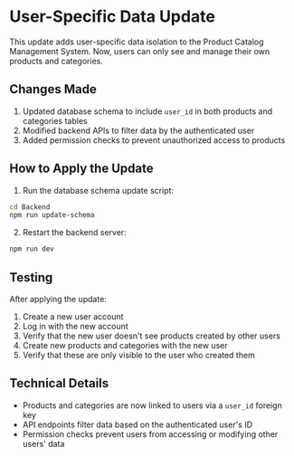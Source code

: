 # User-Specific Data Update

This update adds user-specific data isolation to the Product Catalog Management System. Now, users can only see and manage their own products and categories.

## Changes Made

1. Updated database schema to include `user_id` in both products and categories tables
2. Modified backend APIs to filter data by the authenticated user
3. Added permission checks to prevent unauthorized access to products

## How to Apply the Update

1. Run the database schema update script:

```bash
cd Backend
npm run update-schema
```

2. Restart the backend server:

```bash
npm run dev
```

## Testing

After applying the update:

1. Create a new user account
2. Log in with the new account
3. Verify that the new user doesn't see products created by other users
4. Create new products and categories with the new user
5. Verify that these are only visible to the user who created them

## Technical Details

- Products and categories are now linked to users via a `user_id` foreign key
- API endpoints filter data based on the authenticated user's ID
- Permission checks prevent users from accessing or modifying other users' data